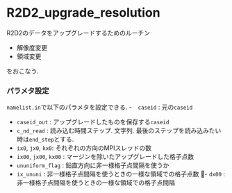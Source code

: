 # R2D2_upgrade_resolution

R2D2のデータをアップグレードするためのルーチン
- 解像度変更
- 領域変更

をおこなう.

### パラメタ設定

`namelist.in`で以下のパラメタを設定できる.
-　`caseid` : 元の`caseid`
- `caseid_out` : アップグレードしたものを保存する`caseid`
- `c_nd_read` : 読み込む時間ステップ. 文字列. 最後のステップを読み込みたい時は`end_step`とする.
- `ix0`, `jx0`, `kx0`: それぞれの方向のMPIスレッドの数
- `ix00`, `jx00`, `kx00` : マージンを除いたアップグレードした格子点数
- `ununiform_flag` : 鉛直方向に非一様格子点間隔を使うか
- `ix_ununi` : 非一様格子点間隔を使うときの一様な領域での格子点数
- `dx00` : 非一様格子点間隔を使うときの一様な領域での格子点間隔